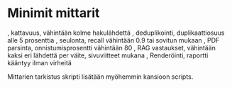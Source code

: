 # Minimit mittarit

, kattavuus, vähintään kolme hakulähdettä
, deduplikointi, duplikaattiosuus alle 5 prosenttia
, seulonta, recall vähintään 0.9 tai sovitun mukaan
, PDF parsinta, onnistumisprosentti vähintään 80
, RAG vastaukset, vähintään kaksi eri lähdettä per väite, sivuviitteet mukana
, Renderöinti, raportti kääntyy ilman virheitä

Mittarien tarkistus skripti lisätään myöhemmin kansioon scripts.
